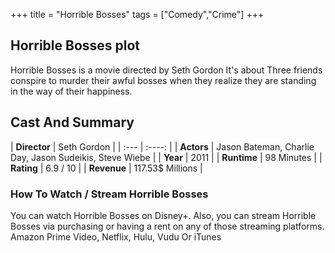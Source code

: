 +++
title = "Horrible Bosses"
tags = ["Comedy","Crime"]
+++
## Horrible Bosses plot
Horrible Bosses is a movie directed by Seth Gordon It's about Three friends conspire to murder their awful bosses when they realize they are standing in the way of their happiness.
## Cast And Summary
| **Director**      | Seth Gordon |
    | :---        |    :----:   |
    |  **Actors** | Jason Bateman, Charlie Day, Jason Sudeikis, Steve Wiebe |
    | **Year**   | 2011    |
    |  **Runtime** | 98 Minutes |
    |  **Rating** | 6.9 / 10 | 
    |  **Revenue** | 117.53$ Millions |
### How To Watch / Stream Horrible Bosses
You can watch Horrible Bosses on Disney+.
Also, you can stream Horrible Bosses via purchasing or having a rent on any of those streaming platforms.
Amazon Prime Video, Netflix, Hulu, Vudu Or iTunes